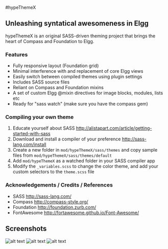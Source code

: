 #hypeThemeX
## Unleashing syntatical awesomeness in Elgg

hypeThemeX is an original SASS-driven theming project that brings
the heart of Compass and Foundation to Elgg.

### Features

* Fully responsive layout (Foundation grid)
* Minimal interference with and replacement of core Elgg views
* Easily switch between compiled themes using plugin settings
* Includes SASS source files
* Reliant on Compass and Foundation mixins
* A set of custom Elgg @mixin directives for image blocks, modules, lists etc
* Ready for "sass watch" (make sure you have the compass gem)


### Compiling your own theme

1. Educate yourself about SASS http://alistapart.com/article/getting-started-with-sass
2. Download and install a compiler of your preference http://sass-lang.com/install
3. Create a new folder in ```mod/hypeThemeX/sass/themes``` and copy sample files from ```mod/hypeThemeX/sass/themes/default```
4. Add ```mod/hypeThemeX``` as a watched folder in your SASS compiler app
5. Modify the ```_variables.scss``` to change the color theme, and add your custom selectors to the ```theme.scss``` file


### Acknowledgements / Credits / References

* SASS http://sass-lang.com/
* Compass http://compass-style.org/
* Foundation http://foundation.zurb.com/
* FontAwesome http://fortawesome.github.io/Font-Awesome/


## Screenshots ##

![alt text](https://raw.github.com/hypeJunction/hypeThemeX/master/screenshots/default_profile_full.png "Default Theme - Proifle - Desktop")
![alt text](https://raw.github.com/hypeJunction/hypeThemeX/master/screenshots/default_profile_mobile.png "Default Theme - Profile - Mobile")
![alt text](https://raw.github.com/hypeJunction/hypeThemeX/master/screenshots/yours_for_a_day_mobile.png "Yours for a day Theme - Activity - Mobile")
